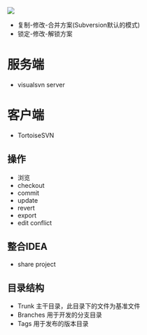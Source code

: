 ![](https://gss3.bdstatic.com/7Po3dSag_xI4khGkpoWK1HF6hhy/baike/crop%3D0%2C7%2C776%2C512%3Bc0%3Dbaike92%2C5%2C5%2C92%2C30/sign=24606606845494ee936d555910c5ccc9/b03533fa828ba61e7f6d2f964934970a314e598c.jpg)

- 复制-修改-合并方案(Subversion默认的模式)
- 锁定-修改-解锁方案

# 服务端

- visualsvn server

# 客户端

- TortoiseSVN

## 操作

- 浏览
- checkout
- commit
- update
- revert
- export
- edit conflict

## 整合IDEA

- share project

## 目录结构

- Trunk 主干目录，此目录下的文件为基准文件
- Branches 用于开发的分支目录
- Tags 用于发布的版本目录


